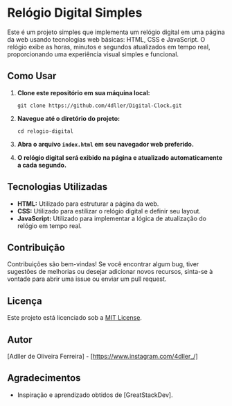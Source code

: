 # Relógio Digital Simples

Este é um projeto simples que implementa um relógio digital em uma página da web usando tecnologias web básicas: HTML, CSS e JavaScript. O relógio exibe as horas, minutos e segundos atualizados em tempo real, proporcionando uma experiência visual simples e funcional.

## Como Usar

1. **Clone este repositório em sua máquina local:**
    ```
    git clone https://github.com/4dller/Digital-Clock.git
    ```

2. **Navegue até o diretório do projeto:**
    ```
    cd relogio-digital
    ```

3. **Abra o arquivo `index.html` em seu navegador web preferido.**

4. **O relógio digital será exibido na página e atualizado automaticamente a cada segundo.**

## Tecnologias Utilizadas

- **HTML:** Utilizado para estruturar a página da web.
- **CSS:** Utilizado para estilizar o relógio digital e definir seu layout.
- **JavaScript:** Utilizado para implementar a lógica de atualização do relógio em tempo real.

## Contribuição

Contribuições são bem-vindas! Se você encontrar algum bug, tiver sugestões de melhorias ou desejar adicionar novos recursos, sinta-se à vontade para abrir uma issue ou enviar um pull request.

## Licença

Este projeto está licenciado sob a [MIT License](https://opensource.org/licenses/MIT).

## Autor

[Adller de Oliveira Ferreira] - [https://www.instagram.com/4dller_/]

## Agradecimentos

- Inspiração e aprendizado obtidos de [GreatStackDev].
